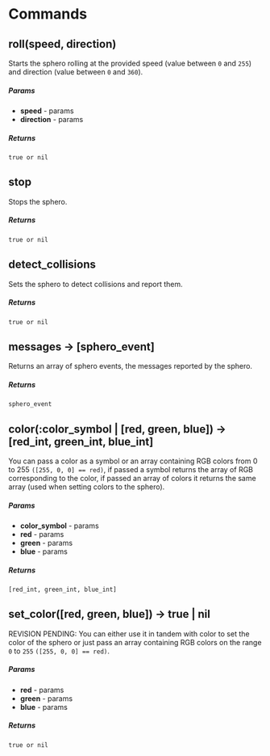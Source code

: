 # Commands

## roll(speed, direction) 

Starts the sphero rolling at the provided speed (value between `0` and `255`) and direction (value between `0` and `360`).

##### Params

- **speed** - params
- **direction** - params

##### Returns

`true or nil`

## stop 

Stops the sphero.

##### Returns

`true or nil`

## detect_collisions 

Sets the sphero to detect collisions and report them.

##### Returns

`true or nil`

## messages → [sphero_event]

Returns an array of sphero events, the messages reported by the sphero.

##### Returns

`sphero_event`

## color(:color_symbol | [red, green, blue]) → [red_int, green_int, blue_int]

You can pass a color as a symbol or an array containing RGB colors from 0 to 255 `([255, 0, 0] == red)`, if passed a symbol returns the array of RGB corresponding to the color, if passed an array of colors it returns the same array (used when setting colors to the sphero).

##### Params

- **color_symbol** - params
- **red** - params
- **green** - params
- **blue** - params

##### Returns

`[red_int, green_int, blue_int]`

## set_color([red, green, blue]) → true | nil

REVISION PENDING: You can either use it in tandem with color to set the color of the sphero or just pass an array containing RGB colors on the range `0` to `255` `([255, 0, 0] == red)`.

##### Params

- **red** - params
- **green** - params
- **blue** - params

##### Returns

`true or nil`